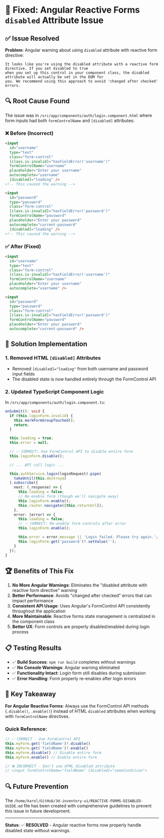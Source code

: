 # 🎯 Fixed: Angular Reactive Forms `disabled` Attribute Issue

## ✅ Issue Resolved

**Problem**: Angular warning about using `disabled` attribute with reactive form directive:

```
It looks like you're using the disabled attribute with a reactive form directive. If you set disabled to true
when you set up this control in your component class, the disabled attribute will actually be set in the DOM for
you. We recommend using this approach to avoid 'changed after checked' errors.
```

## 🔍 Root Cause Found

The issue was in `/src/app/components/auth/login.component.html` where form inputs had both `formControlName` and `[disabled]` attributes:

### ❌ **Before** (Incorrect)

```html
<input
  id="username"
  type="text"
  class="form-control"
  [class.is-invalid]="hasFieldError('username')"
  formControlName="username"
  placeholder="Enter your username"
  autocomplete="username"
  [disabled]="loading" />
<!-- This caused the warning -->

<input
  id="password"
  type="password"
  class="form-control"
  [class.is-invalid]="hasFieldError('password')"
  formControlName="password"
  placeholder="Enter your password"
  autocomplete="current-password"
  [disabled]="loading" />
<!-- This caused the warning -->
```

### ✅ **After** (Fixed)

```html
<input
  id="username"
  type="text"
  class="form-control"
  [class.is-invalid]="hasFieldError('username')"
  formControlName="username"
  placeholder="Enter your username"
  autocomplete="username" />

<input
  id="password"
  type="password"
  class="form-control"
  [class.is-invalid]="hasFieldError('password')"
  formControlName="password"
  placeholder="Enter your password"
  autocomplete="current-password" />
```

## 🔧 Solution Implementation

### 1. **Removed HTML `[disabled]` Attributes**

- Removed `[disabled]="loading"` from both username and password input fields
- The disabled state is now handled entirely through the FormControl API

### 2. **Updated TypeScript Component Logic**

In `/src/app/components/auth/login.component.ts`:

```typescript
onSubmit(): void {
  if (this.loginForm.invalid) {
    this.markFormGroupTouched();
    return;
  }

  this.loading = true;
  this.error = null;

  // ✅ CORRECT: Use FormControl API to disable entire form
  this.loginForm.disable();

  // ... API call logic ...

  this.authService.login(loginRequest).pipe(
    takeUntil(this.destroy$)
  ).subscribe({
    next: (_response) => {
      this.loading = false;
      // Re-enable form (though we'll navigate away)
      this.loginForm.enable();
      this.router.navigate([this.returnUrl]);
    },
    error: (error) => {
      this.loading = false;
      // ✅ CORRECT: Re-enable form controls after error
      this.loginForm.enable();

      this.error = error.message || 'Login failed. Please try again.';
      this.loginForm.get('password')?.setValue('');
    }
  });
}
```

## 🏆 Benefits of This Fix

1. **No More Angular Warnings**: Eliminates the "disabled attribute with reactive form directive" warning
2. **Better Performance**: Avoids "changed after checked" errors that can impact performance
3. **Consistent API Usage**: Uses Angular's FormControl API consistently throughout the application
4. **More Maintainable**: Reactive forms state management is centralized in the component class
5. **Better UX**: Form controls are properly disabled/enabled during login process

## 📋 Testing Results

- ✅ **Build Success**: `npm run build` completes without warnings
- ✅ **No Console Warnings**: Angular warning eliminated
- ✅ **Functionality Intact**: Login form still disables during submission
- ✅ **Error Handling**: Form properly re-enables after login errors

## 🎯 Key Takeaway

**For Angular Reactive Forms**: Always use the FormControl API methods (`.disable()`, `.enable()`) instead of HTML `disabled` attributes when working with `formControlName` directives.

### Quick Reference:

```typescript
// ✅ CORRECT - Use FormControl API
this.myForm.get('fieldName')?.disable()
this.myForm.get('fieldName')?.enable()
this.myForm.disable() // Disable entire form
this.myForm.enable() // Enable entire form

// ❌ INCORRECT - Don't use HTML disabled attribute
// <input formControlName="fieldName" [disabled]="someCondition">
```

## 🔍 Future Prevention

The `/home/karol/GitHub/3d-inventory-ui/REACTIVE-FORMS-DISABLED-GUIDE.md` file has been created with comprehensive guidelines to prevent this issue in future development.

---

**Status**: ✅ **RESOLVED** - Angular reactive forms now properly handle disabled state without warnings.
